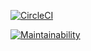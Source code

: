 [![CircleCI](https://circleci.com/gh/IgorShkidchenko/codebreaker_web-Rack/tree/develop.svg?style=svg)](https://circleci.com/gh/IgorShkidchenko/codebreaker_web-Rack/tree/develop)

[![Maintainability](https://api.codeclimate.com/v1/badges/913a75e8b7e487ba9945/maintainability)](https://codeclimate.com/github/IgorShkidchenko/codebreaker_web-Rack/maintainability)
